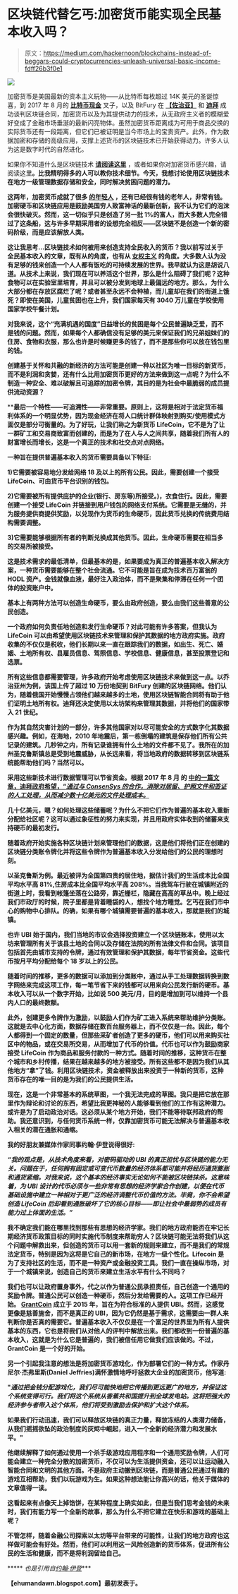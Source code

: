 # 区块链代替乞丐:加密货币能实现全民基本收入吗？

> 原文：<https://medium.com/hackernoon/blockchains-instead-of-beggars-could-cryptocurrencies-unleash-universal-basic-income-fdff26b3f0e1>

![](img/bf02d0b271bb1d83e2952b1197373195.png)

加密货币是美国最新的资本主义玩物——从比特币每枚超过 14K 美元的圣诞惊喜，到 2017 年 8 月的 [**比特币现金**](https://bitcoinmagazine.com/articles/birth-bch-first-crazy-days-bitcoin-cash/) 叉子，以及 BitFury 在 [**【佐治亚】**](/s/welcome-to-blockchain/what-could-blockchain-do-for-politics-de3942d8edda) 和 [**迪拜**](https://cointelegraph.com/news/dubai-goes-blockchain-to-become-fintech-hub-for-the-east) 成功谈判区块链合同，加密货币以及为其提供动力的技术，从无政府主义者的模糊爱好变成了金融市场垂涎的最新闪亮物体。虽然加密货币距离成为可用于商品交换的实际货币还有一段距离，但它们已被证明是当今市场上的宝贵资产。此外，作为数据加密和存储的高级应用，支撑上述货币的区块链技术已开始获得动力。许多人认为这是数字时代的自然进化。

如果你不知道什么是区块链技术 [**请阅读这里**](/s/welcome-to-blockchain/everything-you-need-to-know-about-blockchain-but-were-too-embarrassed-to-ask-b3cee3e918f8) ，或者如果你对加密货币感兴趣，请阅读这里[](http://www.cryptoprimer.com/)**。比我精明得多的人可以教你技术细节。今天，我想讨论使用区块链技术在地方一级管理数据存储和安全，同时解决贫困问题的潜力。**

**这两年，加密货币成就了很多 [**的年轻人**](/the-new-york-times/your-cryptocurrency-masters-are-getting-hilariously-rich-and-youre-not-7d79d7857a55) ，还有已经很有钱的老年人，非常有钱。加密硬币和区块链应用是鼓励美国穷人致富神话的最新创新，我不认为它们的泡沫会很快破灭。然而，这一切似乎只是创造了另一批 1%的富人，而大多数人完全错过了这条船，这与许多早期采用者的设想完全相反——区块链不是创造一个新的密码阶级，而是应该解放人类。**

**这让我思考…区块链技术如何被用来创造支持全民收入的货币？我以前写过关于[](https://thepolicy.us/universal-basic-income-the-foundation-of-a-technically-advanced-society-395cb1baf4e1)**全民基本收入的文章，既有从[](/@NSallakAnderson/universal-basic-income-the-foundation-of-a-technically-advanced-society-part-two-b4c581ac13b8)**的角度，也有从 [**女权主义**](/@NSallakAnderson/a-feminist-case-for-universal-basic-income-98c4615e91da) 的角度。大多数人认为没有足够的钱来创造一个人人都有饭吃的可持续发展的世界。我早就认为这是胡说八道。从技术上来说，我们现在可以养活这个世界，那么是什么阻碍了我们呢？这种食物可以在实验室里培育，并且可以被分发到地球上最偏远的地方。那么，为什么大部分都在存放区腐烂了呢？或者甚至永远不会种植，而儿童却在我们的街道上饿死？即使在美国，儿童贫困也在上升，我们国家每天有 3040 万儿童在学校使用国家学校午餐计划。******

****对我来说，这个“充满机遇的国度”日益增长的贫困是每个公民普遍缺乏爱，而不是钱的问题。然而，如果每个人都确信没有足够的美元来保证我们的兄弟姐妹们的住房、食物和衣服，那么也许是时候赚更多的钱了，而不是那些你可以放在钱包里的钱。****

****创建基于关怀和共融的新经济的方法可能是创建一种以社区为唯一目标的新货币，而不是利润和贪婪，还有什么比用加密货币更好的方法来做到这一点呢？为什么不制造一种安全、难以破解且可追踪的加密令牌，其目的是为社会中最脆弱的成员提供流动资源？****

****最后一个特性——可追溯性——非常重要。原则上，这将是相对于法定货币福利体系的一个明显优势，因为现金经济在将人口统计群体映射到购买/使用模式方面仅是部分可衡量的。**为了好玩，让我们称之为新货币 LifeCoin，它不是为了让一群矿工和交易商致富而创建的，而是为了在人与人之间共享，随着我们所有人的财富增长而增长，这是一个真正的技术和社交点对点网络。****

****一种旨在提供普遍基本收入的货币需要具备以下特征:****

****1)它需要被容易地分发给网络 18 及以上的所有公民。因此，需要创建一个接受 LifeCoin、可由货币平台识别的钱包。****

****2)它需要被所有提供庇护的企业(银行、房东等)所接受。)，衣食住行。因此，需要创建一个接受 LifeCoin 并链接到用户钱包的网络支付系统。它需要是无缝的，并为服务提供商提供奖励，以兑现作为货币的生命硬币，因此货币兑换的传统费用结构需要调整。****

****3)它需要能够根据所有者的判断兑换成其他货币。因此，生命硬币需要在相当多的交易所被接受。****

****这是技术需求的最低清单，但最基本的是，如果要成为真正的普遍基本收入解决方案，一种货币需要能够在整个社会流通。它不可能是旨在成为技术百万富翁的 HODL 资产。金钱就像血液，最好注入政治体，而不是聚集和停滞在任何一个团体的投资账户中。****

****基本上有两种方法可以创造生命硬币，要么由政府创造，要么由我们这些善意的公民创造。****

****一个政府如何负责任地创造和发行生命硬币？对此可能有许多答案，但我认为 LifeCoin 可以由希望使用区块链技术来管理和保护其数据的地方政府实施。政府收集的不仅仅是税收，他们长期以来一直在跟踪我们的数据，如出生、死亡、婚姻、土地所有权、县雇员信息、驾照信息、学校信息、健康信息，甚至投票登记和选票。****

****所有这些信息都需要管理，许多政府开始考虑使用区块链技术来做到这一点。以乔治亚州为例，该国上传了超过 10 万份地契到 BitFury 创建的区块链网络。他们认为，随着俄国开始慢慢占领他们越来越多的土地，使用区块链智能合同将有助于他们证明土地所有权。迪拜还决定使用以太坊架构来管理其数据，并将他们的国家带入 21 世纪。****

****作为其自然灾害计划的一部分，许多其他国家对以尽可能安全的方式数字化其数据感兴趣。例如，在海地，2010 年地震后，第一栋倒塌的建筑是保存他们所有公共记录的建筑。几秒钟之内，所有记录谁拥有什么土地的文件都不见了。我所在的加州圣克鲁斯镇总是受到地震威胁，从长远来看，将当地政府的数据转移到区块链系统能帮助他们吗？当然可以。****

****采用这些新技术进行数据管理可以节省资金。根据 2017 年 8 月 的 [**中的一篇文章，迪拜政府希望，“*通过与 ConsenSys 的合作，消除对居留、护照文件和签证的人工处理，从而减少数十亿美元的文件处理成本。***](https://cointelegraph.com/news/dubai-goes-blockchain-to-become-fintech-hub-for-the-east)****

****几十亿美元，嗯？如何处理这些储蓄呢？为什么不把它们作为普遍的基本收入重新分配给社区呢？这可以通过象征性的努力来实现，并且用政府实体收到的储蓄来支持硬币的最初发行。****

****随着政府开始实施各种区块链计划来管理他们的数据，这是他们将他们正在创建的区块链分类账令牌化并将这些令牌作为普遍基本收入分发给他们的公民的理想时刻。****

****以圣克鲁斯为例。最近被评为全国第四贵的居住地，据估计我们的生活成本比全国平均水平高 81%,住房成本比全国平均水平高 208%。当我驾车行驶在城镇附近的街道上时，我看到帐篷坐落在公路旁，靠近栅栏，隐藏在高高的草丛中。晚上经过我们市政厅的时候，院子里都是背着睡袋的人，想找个地方睡觉。乞丐在我们市中心的购物中心排队。的确，如果有哪个城镇需要普遍的基本收入，那就是我们的城镇。****

****也许 UBI 始于国内，我们当地的市议会选择投资建立一个区块链账本，使用以太坊来管理所有关于该县土地的合同以及存储在法院的所有法律文件和合同。该项目包括首先由城市支持的令牌，通过有效管理和保护其数据，每年节省资金。这些代币按月平均分配给每个 18 岁以上的公民。****

****随着时间的推移，更多的数据可以添加到分类账中，通过从手工处理数据转换到数字网络来完成这项工作，每一笔节省下来的钱都可以用来向公民发行新的硬币。基本收入可以从一个数字开始，比如说 500 美元/月，目的是增加到可以维持一个县内人口的最终数额。****

****此外，创建更多令牌作为激励，以鼓励人们作为矿工进入系统来帮助维护分类账。这就是去中心化方面，数据存储在数百台服务器上，而不仅仅是一台。因此，每个人都得到一个固定的数量，但那些采矿者创造了更多的硬币，他们可以用来购买社区中的物品，或在交易所交易，从而增加了代币的价值。代币也可以作为鼓励商家接受 LifeCoin 作为商品和服务付款的一种方式。随着时间的推移，这种货币在整个城市和乡村传播，结果在越来越多的地方被接受。所有这些都不是因为我们从其他地方“拿”了钱。利用区块链技术，资金被释放出来投资于一种新的货币，这种货币存在的唯一目的是为我们的公民提供生活。****

****现在，这是一个非常基本的系统草图，一个我无法完成的草图。我只是把它放在那里作为辩论和讨论的东西，希望比我更神秘的人能够看到他们的工作有这种潜力。或许是为了启动政治对话。这必须从某个地方开始，我们不能等待联邦政府的帮助。我还意识到，与任何货币系统一样，仅靠加密货币可能无法解决与普遍基本收入相关的潜在通胀和通缩。****

****我的好朋友兼媒体作家同事约翰·伊登说得很好:****

*****“我的观点是，从技术角度来看，对密码驱动的 UBI 的真正担忧与区块链的能力无关。问题在于，任何拥有固定或可变代币数量的经济体系都可能并将经历通货膨胀和通货紧缩。对我来说，这个基本的经济事实无论如何不能被区块链抹杀。这意味着，为 UBI 设计的代币必须与一些非常有思想的经济学家合作创建，以便在代币基础设施中建立一种相对于更广泛的经济调整代币价值的方法。毕竟，你不会希望创造 LifeCoin 后却看到通胀破坏了它的核心目标——即让社会中最弱势的成员有能力过上体面的生活。”*****

****我不确定我们能在哪里找到那些有思想的经济学家。我们的地方政府能否在牢记长期经济货币政策目标的同时实施代币制度来帮助穷人？区块链可能无法将我们从这个问题中解救出来，但创造的货币可以用一套新的规则来建立，而不是我们的常规法定货币，特别是因为这将是它自己的新市场，在地方一级个性化。Lifecoin 是为了支持社区的生活，而不是一种资产或金融投资工具。我们一直在操纵市场，对于一个城镇来说，创造自己的货币来建立生活水平有什么不同吗？****

****我们也可以让政府置身事外，代之以作为普通公民承担责任，自己创造一个通用的奖励令牌。普通公民可以创造一种硬币，然后分发给需要的人。这项工作已经开始。 [**GrantCoin**](http://www.grantcoin.org/) 成立于 2015 年，旨在为符合标准的人提供 UBI。然而，这感觉更像是慈善施舍，而不是真正的 UBI，因为它仍然是基于需求，这需要由一群人来判断你是否真的需要它。普遍基本收入不仅仅是在一个富足的世界里为所有人提供基本的东西，它也是将我们从对他人的评判中解放出来。我们都收到一份普遍的基本收入，这就是为什么它是普遍的，我们被信任用它做我们应该做的。不过，GrantCoin 是一个好的开始。****

****另一个引起我注意的想法是将加密货币游戏化，作为部署它们的一种方式。作家丹尼尔·杰弗里斯(Daniel Jeffries)满怀激情地呼吁拯救大企业的加密货币，他写道:****

****"*通过把金钱分配游戏化，我们尽可能快地把它传播到更远更广的地方，并保证这个系统变得可行。我们将这个系统从香蕉共和国提升到全球发电站。这将把强大的经济参与者带入这个体系，他们将受到激励去保护和扩大这个体系。*****

****如果我们行动迅速，我们可以释放区块链的真正力量，释放冻结的人类潜力储备，从我们摇摇欲坠的政治制度的灰烬中崛起，进入一个全新的经济潜力和发展水平。"****

****他继续解释了如何通过使用一个杀手级游戏应用程序和一个通用奖励令牌，人们可能会建立一种完全分散的加密货币，不仅可以为生活提供资金，还可以让运动融入智能合同和文明的其他方面。不是政府主动搬到区块链，而是普通公民通过有趣的游戏互相帮助，我们以玩游戏为生。如果这种想法能让你高兴的话，他关于媒体的文章值得一读。****

****这看起来有点像天上掉馅饼，在某种程度上确实如此，但是当我们思考金钱的未来时，我们有能力写一个全新的故事，那么为什么不把它建立在快乐和游戏的基础上呢？****

****不管怎样，随着金融公司探索以太坊等平台带来的可能性，让我们的地方政府也这样做可能会有好处。然而，他们可以利用这一风险创造新的货币体系，促进所有公民的生活和健康，而不是将利润留给自己。****

***** *也是引用自[约翰·伊登](https://medium.com/u/661f310353d1?source=post_page-----fdff26b3f0e1--------------------------------)****

****【ehumandawn.blogspot.com】最初发表于[](http://www.ehumandawn.blogspot.com/)**。******